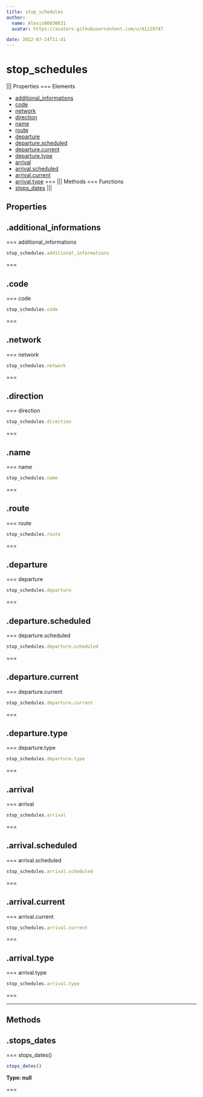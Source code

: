 ```yaml
---
title: stop_schedules
author:
  name: Alexis06030631
  avatar: https://avatars.githubusercontent.com/u/61119747

date: 2022-07-24T11:41
---
```


# stop_schedules

||| Properties
=== Elements
- [additional_informations](#additional_informations)
- [code](#code)
- [network](#network)
- [direction](#direction)
- [name](#name)
- [route](#route)
- [departure](#departure)
- [departure.scheduled](#departure.scheduled)
- [departure.current](#departure.current)
- [departure.type](#departure.type)
- [arrival](#arrival)
- [arrival.scheduled](#arrival.scheduled)
- [arrival.current](#arrival.current)
- [arrival.type](#arrival.type)
===
||| Methods
=== Functions
- [stops_dates](#stops_dates)
|||
## Properties
## .additional_informations

=== additional_informations




```javascript
stop_schedules.additional_informations
```
===

## .code

=== code




```javascript
stop_schedules.code
```
===

## .network

=== network




```javascript
stop_schedules.network
```
===

## .direction

=== direction




```javascript
stop_schedules.direction
```
===

## .name

=== name




```javascript
stop_schedules.name
```
===

## .route

=== route




```javascript
stop_schedules.route
```
===

## .departure

=== departure




```javascript
stop_schedules.departure
```
===

## .departure.scheduled

=== departure.scheduled




```javascript
stop_schedules.departure.scheduled
```
===

## .departure.current

=== departure.current




```javascript
stop_schedules.departure.current
```
===

## .departure.type

=== departure.type




```javascript
stop_schedules.departure.type
```
===

## .arrival

=== arrival




```javascript
stop_schedules.arrival
```
===

## .arrival.scheduled

=== arrival.scheduled




```javascript
stop_schedules.arrival.scheduled
```
===

## .arrival.current

=== arrival.current




```javascript
stop_schedules.arrival.current
```
===

## .arrival.type

=== arrival.type




```javascript
stop_schedules.arrival.type
```
===

---
## Methods
## .stops_dates

=== stops_dates()




```javascript
stops_dates()
```
**Type: null**

===

